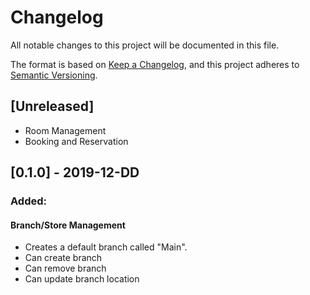 # Changelog
All notable changes to this project will be documented in this file.

The format is based on [Keep a Changelog](https://keepachangelog.com/en/1.0.0/),
and this project adheres to [Semantic Versioning](https://semver.org/spec/v2.0.0.html).

## [Unreleased]
* Room Management
* Booking and Reservation

## [0.1.0] - 2019-12-DD
### Added:
#### Branch/Store Management
 - Creates a default branch called "Main".
 - Can create branch
 - Can remove branch
 - Can update branch location

